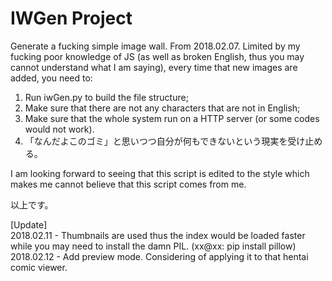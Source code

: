 # IWGen Project
Generate a fucking simple image wall. From 2018.02.07.
Limited by my fucking poor knowledge of JS (as well as broken English, thus you may cannot understand what I am saying), every time that new images are added, you need to:
1. Run iwGen.py to build the file structure;
2. Make sure that there are not any characters that are not in English;
3. Make sure that the whole system run on a HTTP server (or some codes would not work).
4. 「なんだよこのゴミ」と思いつつ自分が何もできないという現実を受け止める。

I am looking forward to seeing that this script is edited to the style which makes me cannot believe that this script comes from me.

以上です。

[Update]  
2018.02.11 - Thumbnails are used thus the index would be loaded faster while you may need to install the damn PIL. (xx@xx: pip install pillow)  
2018.02.12 - Add preview mode. Considering of applying it to that hentai comic viewer.
